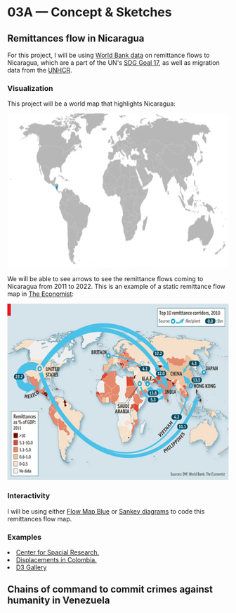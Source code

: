 # 03A — Concept & Sketches

## Remittances flow in Nicaragua

For this project, I will be using <a href="https://docs.google.com/spreadsheets/d/1OwVNWkA1BWKMijR12AdXpSLjrI0v__B-/edit#gid=733572361">World Bank data</a> on remittance flows to Nicaragua, which are a part of the UN's <a href="https://datatopics.worldbank.org/sdgatlas/goal-17-partnerships-for-the-goals/">SDG Goal 17</a>, as well as migration data from the <a href="https://www.unhcr.org/en-us/data.html">UNHCR</a>.

### Visualization

This project will be a world map that highlights Nicaragua:

<img src="https://github.com/ibonnet/majorstudio1/blob/71a5795cc61316773c21ba78c3f0fe9ec16bab5b/Lab03/03A-Concept&Sketches/WorldMapNicaragua.png" height="350">

We will be able to see arrows to see the remittance flows coming to Nicaragua from 2011 to 2022. This is an example of a static remittance flow map in <a href="https://www.economist.com/finance-and-economics/2012/04/28/new-rivers-of-gold">The Economist</a>:

<img src="https://github.com/ibonnet/majorstudio1/blob/2f11e57a3e9c2f743608ab105943caf4595f8354/Lab03/03A-Concept&Sketches/TheEconomistExample.jpg" height="400">

### Interactivity

I will be using either <a href="https://flowmap.blue/">Flow Map Blue</a> or <a href="https://datavizproject.com/data-type/flow-map/#:~:text=Flow%20Maps%20in%20cartography%20can,the%20connections%20shows%20the%20quantity">Sankey diagrams</a> to code this remittances flow map.

### Examples

<li><a href="https://c4sr.columbia.edu/csr-home/#!/about">Center for Spacial Research.</a></li>
<li><a href="https://colombia.c4sr.columbia.edu/applications/animation.html">Displacements in Colombia.</a></li>
<li><a href="https://d3-graph-gallery.com/graph/connectionmap_csv.html">D3 Gallery</a></li>

## Chains of command to commit crimes against humanity in Venezuela


